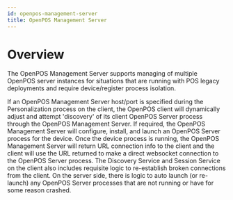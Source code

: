 ```yaml
---
id: openpos-management-server
title: OpenPOS Management Server
---
```


# Overview
The OpenPOS Management Server supports managing of multiple OpenPOS server instances
for situations that are running with POS legacy deployments and require device/register process isolation.

If an OpenPOS Management Server host/port is specified during the Personalization process on the client,
the OpenPOS client will dynamically adjust and attempt 'discovery' of its client OpenPOS Server process
through the OpenPOS Management Server. If required, the OpenPOS Management Server will configure, install,
and launch an OpenPOS Server process for the device. Once the device process is running, 
the OpenPOS Management Server will return URL connection info to the client and the 
client will use the URL returned to make a direct websocket connection to the OpenPOS Server process.
The Discovery Service and Session Service on the client also includes requisite logic 
to re-establish broken connections from the client. On the server side, there is logic 
to auto launch (or re-launch) any OpenPOS Server processes that are not running or have for some reason crashed.
